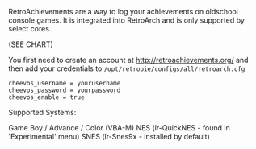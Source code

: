 RetroAchievements are a way to log your achievements on oldschool console games. It is integrated into RetroArch and is only supported by select cores. 

(SEE CHART)

You first need to create an account at http://retroachievements.org/ and then add your credentials to `/opt/retropie/configs/all/retroarch.cfg`

```
cheevos_username = yourusername
cheevos_password = yourpassword
cheevos_enable = true
```

Supported Systems:

Game Boy / Advance / Color (VBA-M) 
NES (lr-QuickNES - found in 'Experimental' menu)
SNES (lr-Snes9x - installed by default)